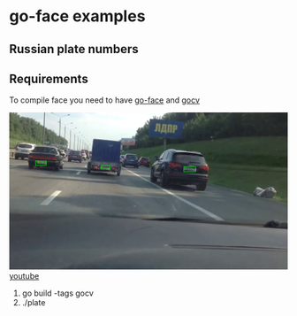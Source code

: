 # go-face examples
## Russian plate numbers

## Requirements

To compile face you need to have [go-face](github.com/Danile71/go-face) and [gocv](gocv.io/x/gocv)

![screen](./images/screen.jpg)
[youtube](https://youtu.be/JFRfxLJ9CIM)


1. go build -tags gocv
2. ./plate
